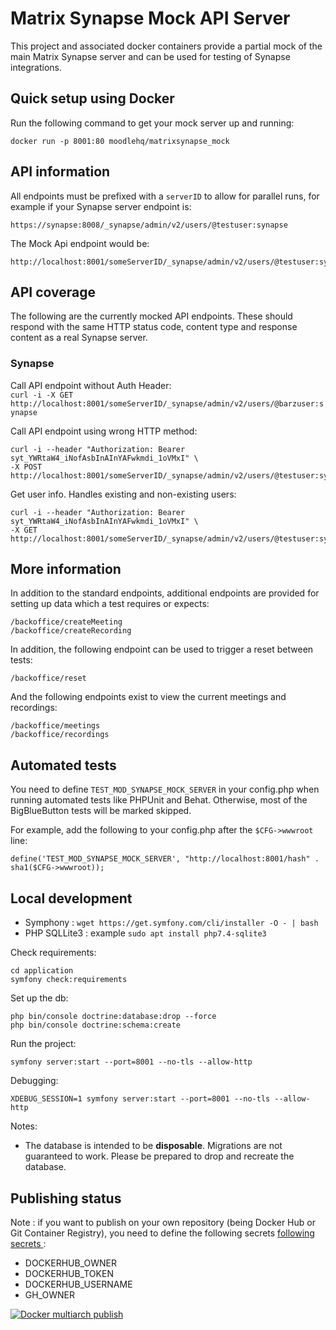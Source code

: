 # Matrix Synapse Mock API Server

This project and associated docker containers provide a partial mock of the main Matrix Synapse server and can be used for
testing of Synapse integrations.

## Quick setup using Docker
Run the following command to get your mock server up and running:
   ```
   docker run -p 8001:80 moodlehq/matrixsynapse_mock
   ```

## API information
All endpoints must be prefixed with a `serverID` to allow for parallel runs, for example if your Synapse server endpoint is:

```
https://synapse:8008/_synapse/admin/v2/users/@testuser:synapse
```

The Mock Api endpoint would be:

```
http://localhost:8001/someServerID/_synapse/admin/v2/users/@testuser:synapse
```

## API coverage
The following are the currently mocked API endpoints. These should respond with the same HTTP status code, content type and response content as a real Synapse server.

### Synapse
Call API endpoint without Auth Header:<br/>
`curl -i -X GET http://localhost:8001/someServerID/_synapse/admin/v2/users/@barzuser:synapse`

Call API endpoint using wrong HTTP method:
```
curl -i --header "Authorization: Bearer syt_YWRtaW4_iNofAsbInAInYAFwkmdi_1oVMxI" \
-X POST http://localhost:8001/someServerID/_synapse/admin/v2/users/@testuser:synapse`
```

Get user info. Handles existing and non-existing users:
```
curl -i --header "Authorization: Bearer syt_YWRtaW4_iNofAsbInAInYAFwkmdi_1oVMxI" \
-X GET http://localhost:8001/someServerID/_synapse/admin/v2/users/@testuser:synapse
```


## More information


In addition to the standard endpoints, additional endpoints are provided for setting up data which a test requires or expects:
```
/backoffice/createMeeting
/backoffice/createRecording
```

In addition, the following endpoint can be used to trigger a reset between tests:
```
/backoffice/reset
```

And the following endpoints exist to view the current meetings and recordings:
```
/backoffice/meetings
/backoffice/recordings
```

## Automated tests
You need to define `TEST_MOD_SYNAPSE_MOCK_SERVER` in your config.php when running automated tests like PHPUnit and Behat.
Otherwise, most of the BigBlueButton tests will be marked skipped.

For example, add the following to your config.php after the `$CFG->wwwroot` line:
   ```
   define('TEST_MOD_SYNAPSE_MOCK_SERVER', "http://localhost:8001/hash" . sha1($CFG->wwwroot));
   ```


## Local development

* Symphony : `wget https://get.symfony.com/cli/installer -O - | bash`
* PHP SQLLite3 : example `sudo apt install php7.4-sqlite3`


Check requirements:

    cd application
    symfony check:requirements

Set up the db:

    php bin/console doctrine:database:drop --force
    php bin/console doctrine:schema:create

Run the project:

    symfony server:start --port=8001 --no-tls --allow-http

Debugging:

    XDEBUG_SESSION=1 symfony server:start --port=8001 --no-tls --allow-http

Notes:

* The database is intended to be **disposable**. Migrations are not guaranteed to work. Please be prepared to drop and
  recreate the database.


## Publishing status

Note : if you want to publish on your own repository (being Docker Hub or Git Container Registry), you need to define the
following secrets [following secrets ](https://docs.github.com/en/actions/security-guides/encrypted-secrets):
* DOCKERHUB_OWNER
* DOCKERHUB_TOKEN
* DOCKERHUB_USERNAME
* GH_OWNER

[![Docker multiarch publish](https://github.com/moodlehq/matrixsynapse_mock/actions/workflows/build_and_publish.yml/badge.svg)](https://github.com/moodlehq/matrixsynapse_mock/actions/workflows/build_and_publish.yml)
